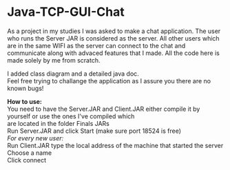 # Java-TCP-GUI-Chat
As a project in my studies I was asked to make a chat application. 
The user who runs the Server JAR is considered as the server.
All other users which are in the same WIFI as the server can connect to the chat and communicate along with advaced features that I made. 
All the code here is made solely by me from scratch.

I added class diagram and a detailed java doc.<br>
Feel free trying to challange the application as I assure you there are no known bugs!
<br>

<strong>How to use:</strong><Br>
  You need to have the Server.JAR and Client.JAR either compile it by yourself or use the ones I've compiled which<br>
  are located in the folder Finals JARs<br>
  Run Server.JAR and click Start (make sure port 18524 is free)<br>
  <i>For every new user:</i><br>
    Run Client.JAR type the local address of the machine that started the server<br>
    Choose a name<br>
    Click connect

